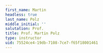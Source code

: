 ```yaml
---
first_name: Martin
headless: true
last_name: Polz
middle_initial: ''
salutation: Prof.
title: Prof. Martin Polz
type: instructor
uid: 75524ce4-19db-7108-7ce7-f65f18001461
---
```

